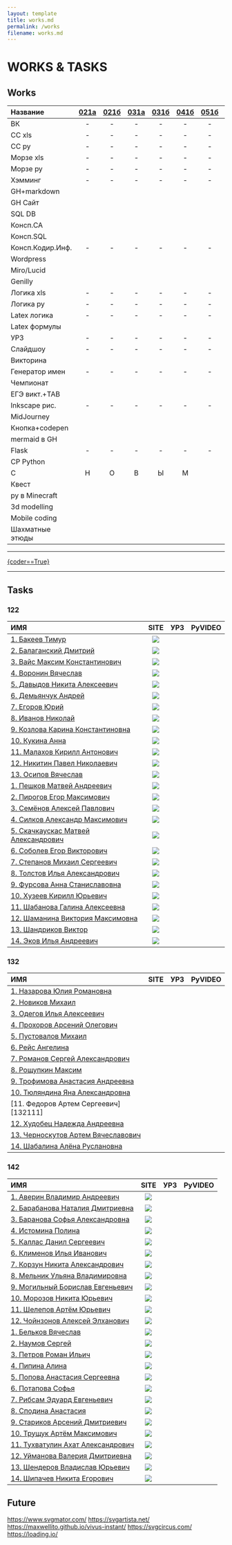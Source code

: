 ```yaml
---
layout: template
title: works.md
permalink: /works
filename: works.md
---
```


<link rel="stylesheet" href="./faq/style.css">

<script> 
        'use strict';

var _createClass = function () { function defineProperties(target, props) { for (var i = 0; i < props.length; i++) { var descriptor = props[i]; descriptor.enumerable = descriptor.enumerable || false; descriptor.configurable = true; if ("value" in descriptor) descriptor.writable = true; Object.defineProperty(target, descriptor.key, descriptor); } } return function (Constructor, protoProps, staticProps) { if (protoProps) defineProperties(Constructor.prototype, protoProps); if (staticProps) defineProperties(Constructor, staticProps); return Constructor; }; }();

function _classCallCheck(instance, Constructor) { if (!(instance instanceof Constructor)) { throw new TypeError("Cannot call a class as a function"); } }

var Balls = function () {
  function Balls(context, buffer) {
    _classCallCheck(this, Balls);

    this.context = context;
    this.buffer = buffer;
  }

  _createClass(Balls, [{
    key: 'setup',
    value: function setup() {
      this.gainNode = this.context.createGain();
      this.source = this.context.createBufferSource();
      this.source.buffer = this.buffer;
      this.source.connect(this.gainNode);
      this.gainNode.connect(this.context.destination);
      this.gainNode.gain.setValueAtTime(1, this.context.currentTime);
    }
  }, {
    key: 'play',
    value: function play() {
      this.setup();
      this.source.start(this.context.currentTime);
    }
  }, {
    key: 'stop',
    value: function stop() {
      var ct = this.context.currentTime + 1;
      this.gainNode.gain.exponentialRampToValueAtTime(.1, ct);
      this.source.stop(ct);
    }
  }]);

  return Balls;
}();

var Buffer = function () {
  function Buffer(context, urls) {
    _classCallCheck(this, Buffer);

    this.context = context;
    this.urls = urls;
    this.buffer = [];
  }

  _createClass(Buffer, [{
    key: 'loadSound',
    value: function loadSound(url, index) {
      var request = new XMLHttpRequest();
      request.open('get', url, true);
      request.responseType = 'arraybuffer';
      var thisBuffer = this;
      request.onload = function () {
        thisBuffer.context.decodeAudioData(request.response, function (buffer) {
          thisBuffer.buffer[index] = buffer;
          if (index == thisBuffer.urls.length - 1) {
            thisBuffer.loaded();
          }
        });
      };
      request.send();
    }
  }, {
    key: 'getBuffer',
    value: function getBuffer() {
      var _this = this;

      this.urls.forEach(function (url, index) {
        _this.loadSound(url, index);
      });
    }
  }, {
    key: 'loaded',
    value: function loaded() {
      _loaded = true;
    }
  }, {
    key: 'getSound',
    value: function getSound(index) {
      return this.buffer[index];
    }
  }]);

  return Buffer;
}();

var balls = null,
    preset = 0,
    _loaded = false;
var path = 'catalog/view/theme/skylight/stylesheet/hnw/audio/';
var sounds = [path + 'sound1.mp3', path + 'sound2.mp3', path + 'sound3.mp3', path + 'sound4.mp3', path + 'sound5.mp3', path + 'sound6.mp3', path + 'sound7.mp3', path + 'sound8.mp3', path + 'sound9.mp3', path + 'sound10.mp3', path + 'sound11.mp3', path + 'sound12.mp3', path + 'sound13.mp3', path + 'sound14.mp3', path + 'sound15.mp3', path + 'sound16.mp3', path + 'sound17.mp3', path + 'sound18.mp3', path + 'sound19.mp3', path + 'sound20.mp3', path + 'sound21.mp3', path + 'sound22.mp3', path + 'sound23.mp3', path + 'sound24.mp3', path + 'sound25.mp3', path + 'sound26.mp3', path + 'sound27.mp3', path + 'sound28.mp3', path + 'sound29.mp3', path + 'sound30.mp3', path + 'sound31.mp3', path + 'sound32.mp3', path + 'sound33.mp3', path + 'sound34.mp3', path + 'sound35.mp3', path + 'sound36.mp3'];
var context = new (window.AudioContext || window.webkitAudioContext)();

function playBalls() {
  var index = parseInt(this.dataset.note) + preset;
  balls = new Balls(context, buffer.getSound(index));
  balls.play();
}

function stopBalls() {
  balls.stop();
}

var buffer = new Buffer(context, sounds);
var ballsSound = buffer.getBuffer();
var buttons = document.querySelectorAll('.b-ball_bounce');
buttons.forEach(function (button) {
  button.addEventListener('mouseenter', playBalls.bind(button));
  button.addEventListener('mouseleave', stopBalls);
});

function ballBounce(e) {
  var i = e;
  if (e.className.indexOf(" bounce") > -1) {
    return;
  }
  toggleBounce(i);
}

function toggleBounce(i) {
  i.classList.add("bounce");
  function n() {
    i.classList.remove("bounce");
    i.classList.add("bounce1");
    function o() {
      i.classList.remove("bounce1");
      i.classList.add("bounce2");
      function p() {
        i.classList.remove("bounce2");
        i.classList.add("bounce3");
        function q() {
          i.classList.remove("bounce3");
        }
        setTimeout(q, 300);
      }
      setTimeout(p, 300);
    }
    setTimeout(o, 300);
  }
  setTimeout(n, 300);
}

var array1 = document.querySelectorAll('.b-ball_bounce');
var array2 = document.querySelectorAll('.b-ball_bounce .b-ball__right');

for (var i = 0; i < array1.length; i++) {
  array1[i].addEventListener('mouseenter', function () {
    ballBounce(this);
  });
}

for (var i = 0; i < array2.length; i++) {
  array2[i].addEventListener('mouseenter', function () {
    ballBounce(this);
  });
}

var l = ["49", "50", "51", "52", "53", "54", "55", "56", "57", "48", "189", "187", "81", "87", "69", "82", "84", "89", "85", "73", "79", "80", "219", "221", "65", "83", "68", "70", "71", "72", "74", "75", "76", "186", "222", "220"];
var k = ["90", "88", "67", "86", "66", "78", "77", "188", "190", "191"];
var a = {};
for (var e = 0, c = l.length; e < c; e++) {
  a[l[e]] = e;
}
for (var _e = 0, _c = k.length; _e < _c; _e++) {
  a[k[_e]] = _e;
}

document.addEventListener('keydown', function (j) {
  var i = j.target;
  if (j.which in a) {
    var index = parseInt(a[j.which]);
    balls = new Balls(context, buffer.getSound(index));
    balls.play();
    var ball = document.querySelector('[data-note="' + index + '"]');
    toggleBounce(ball);
  }
});
</script>


<!-- новогодняя мотня 2.1 -->
<div class="b-page_newyear">
    <div class="b-page__content">
        <i class="b-head-decor">
      <i class="b-head-decor__inner b-head-decor__inner_n1">
        <div class="b-ball b-ball_n1 b-ball_bounce" data-note="0"><div class="b-ball__right"></div><div class="b-ball__i"></div></div>
        <div class="b-ball b-ball_n2 b-ball_bounce" data-note="1"><div class="b-ball__right"></div><div class="b-ball__i"></div></div>
        <div class="b-ball b-ball_n3 b-ball_bounce" data-note="2"><div class="b-ball__right"></div><div class="b-ball__i"></div></div>
        <div class="b-ball b-ball_n4 b-ball_bounce" data-note="3"><div class="b-ball__right"></div><div class="b-ball__i"></div></div>
        <div class="b-ball b-ball_n5 b-ball_bounce" data-note="4"><div class="b-ball__right"></div><div class="b-ball__i"></div></div>
        <div class="b-ball b-ball_n6 b-ball_bounce" data-note="5"><div class="b-ball__right"></div><div class="b-ball__i"></div></div>
        <div class="b-ball b-ball_n7 b-ball_bounce" data-note="6"><div class="b-ball__right"></div><div class="b-ball__i"></div></div>
        <div class="b-ball b-ball_n8 b-ball_bounce" data-note="7"><div class="b-ball__right"></div><div class="b-ball__i"></div></div>
        <div class="b-ball b-ball_n9 b-ball_bounce" data-note="8"><div class="b-ball__right"></div><div class="b-ball__i"></div></div>
        <div class="b-ball b-ball_i1"><div class="b-ball__right"></div><div class="b-ball__i"></div></div>
        <div class="b-ball b-ball_i2"><div class="b-ball__right"></div><div class="b-ball__i"></div></div>
        <div class="b-ball b-ball_i3"><div class="b-ball__right"></div><div class="b-ball__i"></div></div>
        <div class="b-ball b-ball_i4"><div class="b-ball__right"></div><div class="b-ball__i"></div></div>
        <div class="b-ball b-ball_i5"><div class="b-ball__right"></div><div class="b-ball__i"></div></div>
        <div class="b-ball b-ball_i6"><div class="b-ball__right"></div><div class="b-ball__i"></div></div>
        </i>
            <i class="b-head-decor__inner b-head-decor__inner_n2">
        <div class="b-ball b-ball_n1 b-ball_bounce" data-note="9"><div class="b-ball__right"></div><div class="b-ball__i"></div></div>
        <div class="b-ball b-ball_n2 b-ball_bounce" data-note="10"><div class="b-ball__right"></div><div class="b-ball__i"></div></div>
        <div class="b-ball b-ball_n3 b-ball_bounce" data-note="11"><div class="b-ball__right"></div><div class="b-ball__i"></div></div>
        <div class="b-ball b-ball_n4 b-ball_bounce" data-note="12"><div class="b-ball__right"></div><div class="b-ball__i"></div></div>
        <div class="b-ball b-ball_n5 b-ball_bounce" data-note="13"><div class="b-ball__right"></div><div class="b-ball__i"></div></div>
        <div class="b-ball b-ball_n6 b-ball_bounce" data-note="14"><div class="b-ball__right"></div><div class="b-ball__i"></div></div>
        <div class="b-ball b-ball_n7 b-ball_bounce" data-note="15"><div class="b-ball__right"></div><div class="b-ball__i"></div></div>
        <div class="b-ball b-ball_n8 b-ball_bounce" data-note="16"><div class="b-ball__right"></div><div class="b-ball__i"></div></div>
        <div class="b-ball b-ball_n9 b-ball_bounce" data-note="17"><div class="b-ball__right"></div><div class="b-ball__i"></div></div>
        <div class="b-ball b-ball_i1"><div class="b-ball__right"></div><div class="b-ball__i"></div></div>
        <div class="b-ball b-ball_i2"><div class="b-ball__right"></div><div class="b-ball__i"></div></div>
        <div class="b-ball b-ball_i3"><div class="b-ball__right"></div><div class="b-ball__i"></div></div>
        <div class="b-ball b-ball_i4"><div class="b-ball__right"></div><div class="b-ball__i"></div></div>
        <div class="b-ball b-ball_i5"><div class="b-ball__right"></div><div class="b-ball__i"></div></div>
        <div class="b-ball b-ball_i6"><div class="b-ball__right"></div><div class="b-ball__i"></div></div>
      </i>
            <i class="b-head-decor__inner b-head-decor__inner_n3">
        <div class="b-ball b-ball_n1 b-ball_bounce" data-note="18"><div class="b-ball__right"></div><div class="b-ball__i"></div></div>
        <div class="b-ball b-ball_n2 b-ball_bounce" data-note="19"><div class="b-ball__right"></div><div class="b-ball__i"></div></div>
        <div class="b-ball b-ball_n3 b-ball_bounce" data-note="20"><div class="b-ball__right"></div><div class="b-ball__i"></div></div>
        <div class="b-ball b-ball_n4 b-ball_bounce" data-note="21"><div class="b-ball__right"></div><div class="b-ball__i"></div></div>
        <div class="b-ball b-ball_n5 b-ball_bounce" data-note="22"><div class="b-ball__right"></div><div class="b-ball__i"></div></div>
        <div class="b-ball b-ball_n6 b-ball_bounce" data-note="23"><div class="b-ball__right"></div><div class="b-ball__i"></div></div>
        <div class="b-ball b-ball_n7 b-ball_bounce" data-note="24"><div class="b-ball__right"></div><div class="b-ball__i"></div></div>
        <div class="b-ball b-ball_n8 b-ball_bounce" data-note="25"><div class="b-ball__right"></div><div class="b-ball__i"></div></div>
        <div class="b-ball b-ball_n9 b-ball_bounce" data-note="26"><div class="b-ball__right"></div><div class="b-ball__i"></div></div>
        <div class="b-ball b-ball_i1"><div class="b-ball__right"></div><div class="b-ball__i"></div></div>
        <div class="b-ball b-ball_i2"><div class="b-ball__right"></div><div class="b-ball__i"></div></div>
        <div class="b-ball b-ball_i3"><div class="b-ball__right"></div><div class="b-ball__i"></div></div>
        <div class="b-ball b-ball_i4"><div class="b-ball__right"></div><div class="b-ball__i"></div></div>
        <div class="b-ball b-ball_i5"><div class="b-ball__right"></div><div class="b-ball__i"></div></div>
        <div class="b-ball b-ball_i6"><div class="b-ball__right"></div><div class="b-ball__i"></div></div>
      </i>
            <i class="b-head-decor__inner b-head-decor__inner_n4">
        <div class="b-ball b-ball_n1 b-ball_bounce" data-note="27"><div class="b-ball__right"></div><div class="b-ball__i"></div></div>
        <div class="b-ball b-ball_n2 b-ball_bounce" data-note="28"><div class="b-ball__right"></div><div class="b-ball__i"></div></div>
        <div class="b-ball b-ball_n3 b-ball_bounce" data-note="29"><div class="b-ball__right"></div><div class="b-ball__i"></div></div>
        <div class="b-ball b-ball_n4 b-ball_bounce" data-note="30"><div class="b-ball__right"></div><div class="b-ball__i"></div></div>
        <div class="b-ball b-ball_n5 b-ball_bounce" data-note="31"><div class="b-ball__right"></div><div class="b-ball__i"></div></div>
        <div class="b-ball b-ball_n6 b-ball_bounce" data-note="32"><div class="b-ball__right"></div><div class="b-ball__i"></div></div>
        <div class="b-ball b-ball_n7 b-ball_bounce" data-note="33"><div class="b-ball__right"></div><div class="b-ball__i"></div></div>
        <div class="b-ball b-ball_n8 b-ball_bounce" data-note="34"><div class="b-ball__right"></div><div class="b-ball__i"></div></div>
        <div class="b-ball b-ball_n9 b-ball_bounce" data-note="35"><div class="b-ball__right"></div><div class="b-ball__i"></div></div>
        <div class="b-ball b-ball_i1"><div class="b-ball__right"></div><div class="b-ball__i"></div></div>
        <div class="b-ball b-ball_i2"><div class="b-ball__right"></div><div class="b-ball__i"></div></div>
        <div class="b-ball b-ball_i3"><div class="b-ball__right"></div><div class="b-ball__i"></div></div>
        <div class="b-ball b-ball_i4"><div class="b-ball__right"></div><div class="b-ball__i"></div></div>
        <div class="b-ball b-ball_i5"><div class="b-ball__right"></div><div class="b-ball__i"></div></div>
        <div class="b-ball b-ball_i6"><div class="b-ball__right"></div><div class="b-ball__i"></div></div>
      </i>
            <i class="b-head-decor__inner b-head-decor__inner_n5">
        <div class="b-ball b-ball_n1 b-ball_bounce" data-note="0"><div class="b-ball__right"></div><div class="b-ball__i"></div></div>
        <div class="b-ball b-ball_n2 b-ball_bounce" data-note="1"><div class="b-ball__right"></div><div class="b-ball__i"></div></div>
        <div class="b-ball b-ball_n3 b-ball_bounce" data-note="2"><div class="b-ball__right"></div><div class="b-ball__i"></div></div>
        <div class="b-ball b-ball_n4 b-ball_bounce" data-note="3"><div class="b-ball__right"></div><div class="b-ball__i"></div></div>
        <div class="b-ball b-ball_n5 b-ball_bounce" data-note="4"><div class="b-ball__right"></div><div class="b-ball__i"></div></div>
        <div class="b-ball b-ball_n6 b-ball_bounce" data-note="5"><div class="b-ball__right"></div><div class="b-ball__i"></div></div>
        <div class="b-ball b-ball_n7 b-ball_bounce" data-note="6"><div class="b-ball__right"></div><div class="b-ball__i"></div></div>
        <div class="b-ball b-ball_n8 b-ball_bounce" data-note="7"><div class="b-ball__right"></div><div class="b-ball__i"></div></div>
        <div class="b-ball b-ball_n9 b-ball_bounce" data-note="8"><div class="b-ball__right"></div><div class="b-ball__i"></div></div>
        <div class="b-ball b-ball_i1"><div class="b-ball__right"></div><div class="b-ball__i"></div></div>
        <div class="b-ball b-ball_i2"><div class="b-ball__right"></div><div class="b-ball__i"></div></div>
        <div class="b-ball b-ball_i3"><div class="b-ball__right"></div><div class="b-ball__i"></div></div>
        <div class="b-ball b-ball_i4"><div class="b-ball__right"></div><div class="b-ball__i"></div></div>
        <div class="b-ball b-ball_i5"><div class="b-ball__right"></div><div class="b-ball__i"></div></div>
        <div class="b-ball b-ball_i6"><div class="b-ball__right"></div><div class="b-ball__i"></div></div>
      </i>
            <i class="b-head-decor__inner b-head-decor__inner_n6">
        <div class="b-ball b-ball_n1 b-ball_bounce" data-note="9"><div class="b-ball__right"></div><div class="b-ball__i"></div></div>
        <div class="b-ball b-ball_n2 b-ball_bounce" data-note="10"><div class="b-ball__right"></div><div class="b-ball__i"></div></div>
        <div class="b-ball b-ball_n3 b-ball_bounce" data-note="11"><div class="b-ball__right"></div><div class="b-ball__i"></div></div>
        <div class="b-ball b-ball_n4 b-ball_bounce" data-note="12"><div class="b-ball__right"></div><div class="b-ball__i"></div></div>
        <div class="b-ball b-ball_n5 b-ball_bounce" data-note="13"><div class="b-ball__right"></div><div class="b-ball__i"></div></div>
        <div class="b-ball b-ball_n6 b-ball_bounce" data-note="14"><div class="b-ball__right"></div><div class="b-ball__i"></div></div>
        <div class="b-ball b-ball_n7 b-ball_bounce" data-note="15"><div class="b-ball__right"></div><div class="b-ball__i"></div></div>
        <div class="b-ball b-ball_n8 b-ball_bounce" data-note="16"><div class="b-ball__right"></div><div class="b-ball__i"></div></div>
        <div class="b-ball b-ball_n9 b-ball_bounce" data-note="17"><div class="b-ball__right"></div><div class="b-ball__i"></div></div>
        <div class="b-ball b-ball_i1"><div class="b-ball__right"></div><div class="b-ball__i"></div></div>
        <div class="b-ball b-ball_i2"><div class="b-ball__right"></div><div class="b-ball__i"></div></div>
        <div class="b-ball b-ball_i3"><div class="b-ball__right"></div><div class="b-ball__i"></div></div>
        <div class="b-ball b-ball_i4"><div class="b-ball__right"></div><div class="b-ball__i"></div></div>
        <div class="b-ball b-ball_i5"><div class="b-ball__right"></div><div class="b-ball__i"></div></div>
        <div class="b-ball b-ball_i6"><div class="b-ball__right"></div><div class="b-ball__i"></div></div>
      </i>
            <i class="b-head-decor__inner b-head-decor__inner_n7">
        <div class="b-ball b-ball_n1 b-ball_bounce" data-note="18"><div class="b-ball__right"></div><div class="b-ball__i"></div></div>
        <div class="b-ball b-ball_n2 b-ball_bounce" data-note="19"><div class="b-ball__right"></div><div class="b-ball__i"></div></div>
        <div class="b-ball b-ball_n3 b-ball_bounce" data-note="20"><div class="b-ball__right"></div><div class="b-ball__i"></div></div>
        <div class="b-ball b-ball_n4 b-ball_bounce" data-note="21"><div class="b-ball__right"></div><div class="b-ball__i"></div></div>
        <div class="b-ball b-ball_n5 b-ball_bounce" data-note="22"><div class="b-ball__right"></div><div class="b-ball__i"></div></div>
        <div class="b-ball b-ball_n6 b-ball_bounce" data-note="23"><div class="b-ball__right"></div><div class="b-ball__i"></div></div>
        <div class="b-ball b-ball_n7 b-ball_bounce" data-note="24"><div class="b-ball__right"></div><div class="b-ball__i"></div></div>
        <div class="b-ball b-ball_n8 b-ball_bounce" data-note="25"><div class="b-ball__right"></div><div class="b-ball__i"></div></div>
        <div class="b-ball b-ball_n9 b-ball_bounce" data-note="26"><div class="b-ball__right"></div><div class="b-ball__i"></div></div>
        <div class="b-ball b-ball_i1"><div class="b-ball__right"></div><div class="b-ball__i"></div></div>
        <div class="b-ball b-ball_i2"><div class="b-ball__right"></div><div class="b-ball__i"></div></div>
        <div class="b-ball b-ball_i3"><div class="b-ball__right"></div><div class="b-ball__i"></div></div>
        <div class="b-ball b-ball_i4"><div class="b-ball__right"></div><div class="b-ball__i"></div></div>
        <div class="b-ball b-ball_i5"><div class="b-ball__right"></div><div class="b-ball__i"></div></div>
        <div class="b-ball b-ball_i6"><div class="b-ball__right"></div><div class="b-ball__i"></div></div>
      </i>
        </i>
    </div>
</div>




# WORKS & TASKS

## Works


| Название |[021а][021a]|[021б][021b]| [031а][031a] | [031б][031b] | [041б][041b] | [051б][051b] | [122а][122a] | [122б][122b] | [132б][132b] |[142а][142a]| [142б][142b] | 152аб |
| :---     |:---: | :--: |:--: | :--:| :--: | :--:  | :--: | :--:     | :--:     | :--:   | :--:     | :--:      |
| ВК       |  -   |   - |  -   |   -   |  -    | -     |      |      |      |    |      |       |
| CC xls | -| - |-|-| - |-  |  ||  ||  ||
| CC py |- | -|-|-|-  | - |  ||  ||  ||
| Морзе xls |- | - |-|-| - | - |  ||  ||  ||
| Морзе py |- | - |-|-| - |-  |  ||  ||  ||
| Хэмминг |- | - |-|-| - |  -|  ||  ||  ||
| GH+markdown | |  |||  |  |  ||  ||  ||
| GH Сайт | |  |||  |  |  ||  ||  ||
| SQL DB | |  |||  |  |  || - |-| - |-|
| Консп.СА | |  |||  |  |  |-|-  |-|-  |-|
| Консп.SQL | |  |||  |  |  ||  ||  ||
| Консп.Кодир.Инф. |- | - |-|-|-  | - |  ||  ||  ||
| Wordpress | |  |||  |  |  ||  ||  ||
| Miro/Lucid | |  |||  |  | - |-| - |-| - |-|
| Genilly | |  |||  |  | - |-|  -|-| - |-|
| Логика xls |- | - |-|-| - | - |  ||  ||  ||
| Логика py |- |- |-|  -| - | - ||  ||  ||
| Latex логика |- |-  |-|-|-  |  -|  ||  ||  ||
| Latex формулы | |  |||  |  |  ||  ||  ||
| УРЗ |- | - |-|-| - |-  |  ||  ||  ||
| Слайдшоу |- | - |-|-| - |-  |  ||  ||  ||
| Викторина | |  |||  |  |  ||  ||  ||
| Генератор имен | -| - |-|-| - | - |  ||  ||  ||
| Чемпионат | |  |||  |  |  ||  ||  ||
| ЕГЭ викт.+TAB | |  |||  |  | - |-| - |-| - |-|
| Inkscape рис. |- |-  |-|-|-  | - |  ||  ||  ||
| MidJourney | |  |||  |  |  ||  ||  ||
| Кнопка+codepen | |  |||  |  |  ||  ||  ||
| mermaid в GH | |  |||  |  |  ||  ||  ||
| Flask |- | - |-|-|- | - |  ||  ||  ||
| СР Python | |  |||  |  |  ||  ||  ||
| С | Н | О |В|Ы|М  |  |Г  |О|Д  |О| М ||
| Квест | |  |||  |  |  ||  ||  ||
|py в Minecraft| |  |||  |  |  ||  ||  ||
|3d modelling| |  |||  |  |  ||  ||  ||
|Mobile coding| |  |||  |  |  ||  ||  ||
|Шахматные этюды| |  |||  |  |  ||  ||  ||        
        
------

<a class="iksweb" href="https://hackertyper.net/#" target="_blank"  title="{coder==True}">{coder==True}</a>

---------------------------

## Tasks

[122a]: <http://89234422454.ru/wp-content/uploads/2022/11/122a.html>
[122b]:<http://89234422454.ru/wp-content/uploads/2022/11/122b.html>
[132b]:<http://89234422454.ru/wp-content/uploads/2022/11/132b.html>
[142a]:<http://89234422454.ru/wp-content/uploads/2022/11/142a.html>
[142b]:<http://89234422454.ru/wp-content/uploads/2022/11/142b.html>
[021a]:<http://89234422454.ru/wp-content/uploads/2022/11/021a.html>
[021b]:<http://89234422454.ru/wp-content/uploads/2022/11/021b.html>
[031a]:<http://89234422454.ru/wp-content/uploads/2022/11/031a.html>
[031b]:<http://89234422454.ru/wp-content/uploads/2022/11/031b.html>
[041b]:<http://89234422454.ru/wp-content/uploads/2022/11/041b.html>
[051b]:<http://89234422454.ru/wp-content/uploads/2022/11/051b.html>

### 122

| ИМЯ | SITE| УРЗ | PyVIDEO  |
| :---|:---:| :--:|:--:|
|[1. Бакеев Тимур][12211] | [![](https://user-images.githubusercontent.com/114549805/203996559-8eb67bc7-0eb2-4137-b2cf-40582ba8f531.png)](https://grad154.github.io)|  |  |
|[2. Балаганский Дмитрий][12212] |[![](https://user-images.githubusercontent.com/114549805/203996559-8eb67bc7-0eb2-4137-b2cf-40582ba8f531.png)](https://Dimakek2.github.io) | | |
|[3. Вайс Максим Константинович][12213] |[![](https://user-images.githubusercontent.com/114549805/203996559-8eb67bc7-0eb2-4137-b2cf-40582ba8f531.png)](https://weissok.github.io)|||
|[4. Воронин Вячеслав][12214] |[![](https://user-images.githubusercontent.com/114549805/203996559-8eb67bc7-0eb2-4137-b2cf-40582ba8f531.png)](https://VoroninVaycheslav.github.io)|||
|[5. Давыдов Никита Алексеевич][12215] |[![](https://user-images.githubusercontent.com/114549805/203996559-8eb67bc7-0eb2-4137-b2cf-40582ba8f531.png)](https://NikitaDavydov11.github.io)|||
|[6. Демьянчук Андрей][12216] |[![](https://user-images.githubusercontent.com/114549805/203996559-8eb67bc7-0eb2-4137-b2cf-40582ba8f531.png)](https://AndreDem135.github.io)|||
|[7. Егоров Юрий][12217] |[![](https://user-images.githubusercontent.com/114549805/203996559-8eb67bc7-0eb2-4137-b2cf-40582ba8f531.png)](https://Prostochell-228.github.io)|||
|[8. Иванов Николай][12218] |[![](https://user-images.githubusercontent.com/114549805/203996559-8eb67bc7-0eb2-4137-b2cf-40582ba8f531.png)](https://schukchu.github.io)|||
|[9. Козлова Карина Константиновна][12219] |[![](https://user-images.githubusercontent.com/114549805/203996559-8eb67bc7-0eb2-4137-b2cf-40582ba8f531.png)](https://evgrfg.github.io)|||
|[10. Кукина Анна][122110] |[![](https://user-images.githubusercontent.com/114549805/203996559-8eb67bc7-0eb2-4137-b2cf-40582ba8f531.png)](https://Aakookie.github.io)|||
|[11. Малахов Кирилл Антонович][122111] |[![](https://user-images.githubusercontent.com/114549805/203996559-8eb67bc7-0eb2-4137-b2cf-40582ba8f531.png)](https://kirmala.github.io)|||
|[12. Никитин Павел Николаевич][122112] |[![](https://user-images.githubusercontent.com/114549805/203996559-8eb67bc7-0eb2-4137-b2cf-40582ba8f531.png)](https://pxnandi.github.io)|||
|[13. Осипов Вячеслав][122113] |[![](https://user-images.githubusercontent.com/114549805/203996559-8eb67bc7-0eb2-4137-b2cf-40582ba8f531.png)](https://NightSkymbry.github.io)|||
|[1. Пешков Матвей Андреевич][122114] |[![](https://user-images.githubusercontent.com/114549805/203996559-8eb67bc7-0eb2-4137-b2cf-40582ba8f531.png)](https:///churka1488.github.io)|||
|[2. Пирогов Егор Максимович][122115] |[![](https://user-images.githubusercontent.com/114549805/203996559-8eb67bc7-0eb2-4137-b2cf-40582ba8f531.png)](https://sosiska256.github.io)|||
|[3. Семёнов Алексей Павлович][122116] |[![](https://user-images.githubusercontent.com/114549805/203996559-8eb67bc7-0eb2-4137-b2cf-40582ba8f531.png)](https://katela2006.github.io)|||
|[4. Силков Александр Максимович][122117] |[![](https://user-images.githubusercontent.com/114549805/203996559-8eb67bc7-0eb2-4137-b2cf-40582ba8f531.png)](https://W1zard70r.github.io)|||
|[5. Скачкаускас Матвей Александрович][122118] |[![](https://user-images.githubusercontent.com/114549805/203996559-8eb67bc7-0eb2-4137-b2cf-40582ba8f531.png)](https://Mavaro1.github.io)|||
|[6. Соболев Егор Викторович][122119] |[![](https://user-images.githubusercontent.com/114549805/203996559-8eb67bc7-0eb2-4137-b2cf-40582ba8f531.png)](https://ennseg.github.io)|||
|[7. Степанов Михаил Сергеевич][122120] |[![](https://user-images.githubusercontent.com/114549805/203996559-8eb67bc7-0eb2-4137-b2cf-40582ba8f531.png)](https://LostnightRX.github.io)|||
|[8. Толстов Илья Александрович][122121] |[![](https://user-images.githubusercontent.com/114549805/203996559-8eb67bc7-0eb2-4137-b2cf-40582ba8f531.png)](https://ltlstv.github.io)|||
|[9. Фурсова Анна Станиславовна][122122] |[![](https://user-images.githubusercontent.com/114549805/203996559-8eb67bc7-0eb2-4137-b2cf-40582ba8f531.png)](https://afursovaa.github.io)|||
|[10. Хузеев Кирилл Юрьевич ][122123] |[![](https://user-images.githubusercontent.com/114549805/203996559-8eb67bc7-0eb2-4137-b2cf-40582ba8f531.png)](https://kirusha02301.github.io)|||
|[11. Шабанова Галина Алексеевна][122124] |[![](https://user-images.githubusercontent.com/114549805/203996559-8eb67bc7-0eb2-4137-b2cf-40582ba8f531.png)](https://Galua122.github.io)|||
|[12. Шаманина Виктория Максимовна][122125] |[![](https://user-images.githubusercontent.com/114549805/203996559-8eb67bc7-0eb2-4137-b2cf-40582ba8f531.png)](https://Shhamann.github.io)|||
|[13. Шандриков Виктор][122126] |[![](https://user-images.githubusercontent.com/114549805/203996559-8eb67bc7-0eb2-4137-b2cf-40582ba8f531.png)](https://viktorblaming.github.io)|||
|[14. Эков Илья Андреевич][122127] |[![](https://user-images.githubusercontent.com/114549805/203996559-8eb67bc7-0eb2-4137-b2cf-40582ba8f531.png)](https://ilyechubanu.github.io)|||


[12211]: <https://github.com/grad154/timurbakeev154>
[12212]: <https://github.com/Dimakek2/work>
[12213]: <https://github.com/weissok/-22>
[12214]: <https://github.com/VoroninVaycheslav/LearnOfInvormatic>
[12215]: <https://github.com/NikitaDavydov11/FirstRepository>
[12216]: <https://github.com/AndreDem135/FirstRepository>
[12217]: <https://github.com/Prostochell-228/UltraloxIT>
[12218]: <https://github.com/schukchu/figushkiFiguli>
[12219]: <https://github.com/evgrfg/123456>
[122110]: <https://github.com/Aakookie/Kot>
[122111]: <https://github.com/kirmala/school>
[122112]: <https://github.com/pxnandi/tpu-learn>
[122113]: <https://github.com/NightSkymbry/tpu-lic-Osipov-Slava>
[122114]: <https://github.com/churka1488/zzzzzzz/tree/main>
[122115]: <https://github.com/sosiska256/Pirogov-Egor-Maksimovich-122>
[122116]: <https://github.com/katela2006/Alexey>
[122117]: <https://github.com/W1zard70r/Miniature-chainsaw>
[122118]: <https://github.com/Mavaro1/Matvey-Skachkauskas-122b>
[122119]: <https://github.com/ennseg/-122>
[122120]: <https://github.com/LostnightRX/repositorii>
[122121]: <https://github.com/ltlstv/sverchok_ltlstv_420/issues/1>
[122122]: <https://github.com/afursovaa/itworks>
[122123]: <https://github.com/kirusha02301/kirusha02301>
[122124]: <https://github.com/Galua122/works>
[122125]: <https://github.com/Shhamann/11>
[122126]: <https://github.com/viktorblaming/dungeon>
[122127]: <https://github.com/ilyechubanu/itworks>

### 132

| ИМЯ | SITE| УРЗ | PyVIDEO  |
| :---|:---:| :--:|:--:|
|[1. Назарова Юлия Романовна][13211] ||||
|[2. Новиков Михаил][13212] ||||
|[3. Одегов Илья Алексеевич][13213] ||||
|[4. Прохоров Арсений Олегович][13214] ||||
|[5. Пустовалов Михаил][13215] ||||
|[6. Рейс Ангелина][13216] ||||
|[7. Романов Сергей Александрович][13217] ||||
|[8. Рощупкин Максим][13218] ||||
|[9. Трофимова Анастасия Андреевна][13219] ||||
|[10. Тюляндина Яна Александровна][132110] ||||
|[11. Федоров Артем Сергеевич][132111] ||||
|[12. Худобец Надежда Андреевна][132112] ||||
|[13. Черноскутов Артем Вячеславович][132113] ||||
|[14. Шабалина Алёна Руслановна][132114] ||||


[13211]: <https://github.com/meowwoofwoof/nazarova>
[13212]: <https://github.com/nmt132/132-NOVIKOV>
[13213]: <https://github.com/At3K1/132-files>
[13214]: <https://github.com/lssibb/ARS2022>
[13215]: <https://github.com/Mihalk2700/Mihalktrud>
[13216]: <https://github.com/angelina132rais/angelina132rais>
[13217]: <https://github.com/geniusatthemoment/I-am-barbie-girl-in-a-barbie-world>
[13218]: <https://github.com/MaxThePooh/Class>
[13219]: <https://github.com/AnastasiaTrofimova/132>
[132110]: <https://github.com/Yanchik71/->
[132112]: <https://github.com/Yanchik71/->
[132113]: <https://github.com/Artemonchill/shkolnik>
[132114]: <https://github.com/alyonkaww/132-alyonka>


### 142

| ИМЯ | SITE| УРЗ | PyVIDEO  |
| :---|:---:| :--:|:--:|
|[1. Аверин Владимир Андреевич](https://github.com/Averin973/repos142)|[![](https://user-images.githubusercontent.com/114549805/203996559-8eb67bc7-0eb2-4137-b2cf-40582ba8f531.png)](https://grad154.github.io)||
|[2. Барабанова Наталия Дмитриевна](https://github.com/Natunka/bober228)|[![](https://user-images.githubusercontent.com/114549805/203996559-8eb67bc7-0eb2-4137-b2cf-40582ba8f531.png)](https://grad154.github.io)||
|[3. Баранова Софья Александровна](https://github.com/BaranovaSonya/-)|[![](https://user-images.githubusercontent.com/114549805/203996559-8eb67bc7-0eb2-4137-b2cf-40582ba8f531.png)](https://grad154.github.io)||
|[4. Истомина Полина](https://github.com/Vertigro/IstominaPolina)|[![](https://user-images.githubusercontent.com/114549805/203996559-8eb67bc7-0eb2-4137-b2cf-40582ba8f531.png)](https://grad154.github.io)||
|[5. Каллас Данил Сергеевич](https://github.com/KuWka-KTZPG/Shlepa2008)|[![](https://user-images.githubusercontent.com/114549805/203996559-8eb67bc7-0eb2-4137-b2cf-40582ba8f531.png)](https://grad154.github.io)||
|[6. Клименов Илья Иванович](https://github.com/blakktheme)|[![](https://user-images.githubusercontent.com/114549805/203996559-8eb67bc7-0eb2-4137-b2cf-40582ba8f531.png)](https://grad154.github.io)||
|[7. Корзун Никита Александрович](https://github.com/leavingSoSoon)|[![](https://user-images.githubusercontent.com/114549805/203996559-8eb67bc7-0eb2-4137-b2cf-40582ba8f531.png)](https://grad154.github.io)||
|[8. Мельник Ульяна Владимировна](https://github.com/UMelnik/Xin45)|[![](https://user-images.githubusercontent.com/114549805/203996559-8eb67bc7-0eb2-4137-b2cf-40582ba8f531.png)](https://grad154.github.io)||
|[9. Могильный Борислав Евгеньевич](https://github.com/Elittok/Merci-beaucoup)|[![](https://user-images.githubusercontent.com/114549805/203996559-8eb67bc7-0eb2-4137-b2cf-40582ba8f531.png)](https://grad154.github.io)||
|[10. Морозов Никита Юрьевич](https://github.com/nikokastr/main-inform)|[![](https://user-images.githubusercontent.com/114549805/203996559-8eb67bc7-0eb2-4137-b2cf-40582ba8f531.png)](https://grad154.github.io)||
|[11. Шелепов Артём Юрьевич](https://github.com/bymyshagg1bark/bazakormit)|[![](https://user-images.githubusercontent.com/114549805/203996559-8eb67bc7-0eb2-4137-b2cf-40582ba8f531.png)](https://grad154.github.io)||
|[12. Чойнзонов Алексей Элханович](https://github.com/K1m-Taehyung/TPUliceumInformatique)|[![](https://user-images.githubusercontent.com/114549805/203996559-8eb67bc7-0eb2-4137-b2cf-40582ba8f531.png)](https://grad154.github.io)||
|[1. Бельков Вячеслав]()	|[![](https://user-images.githubusercontent.com/114549805/203996559-8eb67bc7-0eb2-4137-b2cf-40582ba8f531.png)](https://grad154.github.io)||
|[2. Наумов Сергей](https://github.com/Napv2900/Napv)|[![](https://user-images.githubusercontent.com/114549805/203996559-8eb67bc7-0eb2-4137-b2cf-40582ba8f531.png)](https://grad154.github.io)||
|[3. Петров Роман Ильич](https://github.com/romchkkk/repos142)|[![](https://user-images.githubusercontent.com/114549805/203996559-8eb67bc7-0eb2-4137-b2cf-40582ba8f531.png)](https://grad154.github.io)||
|[4. Пипина Алина](https://github.com/PleasePomogite/142)|[![](https://user-images.githubusercontent.com/114549805/203996559-8eb67bc7-0eb2-4137-b2cf-40582ba8f531.png)](https://grad154.github.io)||
|[5. Попова Анастасия Сергеевна](https://github.com/oxxrayy/popova142)|[![](https://user-images.githubusercontent.com/114549805/203996559-8eb67bc7-0eb2-4137-b2cf-40582ba8f531.png)](https://grad154.github.io)||
|[6. Потапова Софья](https://github.com/Ethryna/InfTasks)|[![](https://user-images.githubusercontent.com/114549805/203996559-8eb67bc7-0eb2-4137-b2cf-40582ba8f531.png)](https://grad154.github.io)||
|[7. Рибсам Эдуард Евгеньевич](https://github.com/yeryerix/inf)|[![](https://user-images.githubusercontent.com/114549805/203996559-8eb67bc7-0eb2-4137-b2cf-40582ba8f531.png)](https://grad154.github.io)||
|[8. Сподина Анастасия](https://github.com/spodinaanastacia/ihatethissite-)|[![](https://user-images.githubusercontent.com/114549805/203996559-8eb67bc7-0eb2-4137-b2cf-40582ba8f531.png)](https://grad154.github.io)||
|[9. Стариков Арсений Дмитриевич](https://github.com/murphyqwek/python_lyceum)|[![](https://user-images.githubusercontent.com/114549805/203996559-8eb67bc7-0eb2-4137-b2cf-40582ba8f531.png)](https://grad154.github.io)||
|[10. Трущук Артём Максимович](https://github.com/artyomTM/TAM168-142)|[![](https://user-images.githubusercontent.com/114549805/203996559-8eb67bc7-0eb2-4137-b2cf-40582ba8f531.png)](https://grad154.github.io)||
|[11. Тухватулин Ахат Александрович](https://github.com/ahattuhva/public)|[![](https://user-images.githubusercontent.com/114549805/203996559-8eb67bc7-0eb2-4137-b2cf-40582ba8f531.png)](https://grad154.github.io)||
|[12. Уйманова Валерия Дмитриевна](https://github.com/vvlera/inf)|[![](https://user-images.githubusercontent.com/114549805/203996559-8eb67bc7-0eb2-4137-b2cf-40582ba8f531.png)](https://grad154.github.io)||
|[13. Шендеров Владислав Юрьевич](https://github.com/VladOsIkkkk/Reposit142)|[![](https://user-images.githubusercontent.com/114549805/203996559-8eb67bc7-0eb2-4137-b2cf-40582ba8f531.png)](https://grad154.github.io)||
|[14. Шипачев Никита Егорович](https://github.com/1nikov7/-.-.-)|[![](https://user-images.githubusercontent.com/114549805/203996559-8eb67bc7-0eb2-4137-b2cf-40582ba8f531.png)](https://grad154.github.io)||

## Future

<https://www.svgmator.com/>
<https://svgartista.net/>
<https://maxwellito.github.io/vivus-instant/>
<https://svgcircus.com/>
<https://loading.io/>



